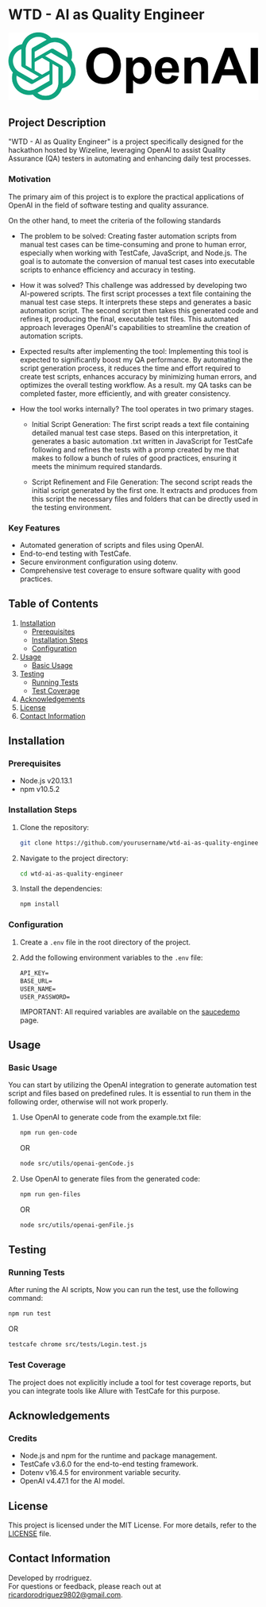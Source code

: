 # WTD - AI as Quality Engineer
![alt text](image-1.png)

## Project Description
"WTD - AI as Quality Engineer" is a project specifically designed for the hackathon hosted by Wizeline, leveraging OpenAI to assist Quality Assurance (QA) testers in automating and enhancing daily test processes.

### Motivation
The primary aim of this project is to explore the practical applications of OpenAI in the field of software testing and quality assurance.

On the other hand, to meet the criteria of the following standards
- The problem to be solved: Creating faster automation scripts from manual test cases can be time-consuming and prone to human error, especially when working with TestCafe, JavaScript, and Node.js. The goal is to automate the conversion of manual test cases into executable scripts to enhance efficiency and accuracy in testing.

- How it was solved? This challenge was addressed by developing two AI-powered scripts. The first script processes a text file containing the manual test case steps. It interprets these steps and generates a basic automation script. The second script then takes this generated code and refines it, producing the final, executable test files. This automated approach leverages OpenAI's capabilities to streamline the creation of automation scripts.

- Expected results after implementing the tool: Implementing this tool is expected to significantly boost my QA performance. By automating the script generation process, it reduces the time and effort required to create test scripts, enhances accuracy by minimizing human errors, and optimizes the overall testing workflow. As a result. my QA tasks can be completed faster, more efficiently, and with greater consistency.

- How the tool works internally? The tool operates in two primary stages.

   - Initial Script Generation:
   The first script reads a text file containing detailed manual test case steps.
   Based on this interpretation, it generates a basic automation .txt written in JavaScript for TestCafe following and refines the tests with a promp created by me that makes to follow a bunch of rules of good practices, ensuring it meets the minimum required standards.

   - Script Refinement and File Generation:
   The second script reads the initial script generated by the first one.
   It extracts and produces from this script the necessary files and folders that can be directly used in the testing environment.


### Key Features
- Automated generation of scripts and files using OpenAI.
- End-to-end testing with TestCafe.
- Secure environment configuration using dotenv.
- Comprehensive test coverage to ensure software quality with good practices.

## Table of Contents
1. [Installation](#installation)
   - [Prerequisites](#prerequisites)
   - [Installation Steps](#installation-steps)
   - [Configuration](#configuration)
2. [Usage](#usage)
   - [Basic Usage](#basic-usage)
3. [Testing](#testing)
   - [Running Tests](#running-tests)
   - [Test Coverage](#test-coverage)
4. [Acknowledgements](#acknowledgements)
5. [License](#license)
6. [Contact Information](#contact-information)

## Installation

### Prerequisites
- Node.js v20.13.1
- npm v10.5.2

### Installation Steps
1. Clone the repository:
   ```sh
   git clone https://github.com/yourusername/wtd-ai-as-quality-engineer.git
   ```
2. Navigate to the project directory:
   ```sh
   cd wtd-ai-as-quality-engineer
   ```
3. Install the dependencies:
   ```sh
   npm install
   ```

### Configuration
1. Create a `.env` file in the root directory of the project.
2. Add the following environment variables to the `.env` file:

   ```env
   API_KEY=
   BASE_URL=
   USER_NAME=
   USER_PASSWORD=
   ```
   IMPORTANT: All required variables are available on the [saucedemo](https://www.saucedemo.com/) page.

## Usage

### Basic Usage
You can start by utilizing the OpenAI integration to generate automation test script and files based on predefined rules. It is essential to run them in the following order, otherwise will not work properly.

1. Use OpenAI to generate code from the example.txt file:
   ```bash
   npm run gen-code
   ```  
   OR

   ```bash
   node src/utils/openai-genCode.js
   ```
2. Use OpenAI to generate files from the generated code:
   ```bash
   npm run gen-files
   ```
   OR

   ```bash
   node src/utils/openai-genFile.js
   ```

## Testing

### Running Tests
After runing the AI scripts, Now you can run the test, use the following command:
```bash
npm run test
```
OR

```bash
testcafe chrome src/tests/Login.test.js
```

### Test Coverage
The project does not explicitly include a tool for test coverage reports, but you can integrate tools like Allure with TestCafe for this purpose.

## Acknowledgements

### Credits
- Node.js and npm for the runtime and package management.
- TestCafe v3.6.0 for the end-to-end testing framework.
- Dotenv v16.4.5 for environment variable security.
- OpenAI v4.47.1 for the AI model.

## License

This project is licensed under the MIT License. For more details, refer to the [LICENSE](LICENSE) file.

## Contact Information

Developed by rrodriguez.  
For questions or feedback, please reach out at ricardorodriguez9802@gmail.com.